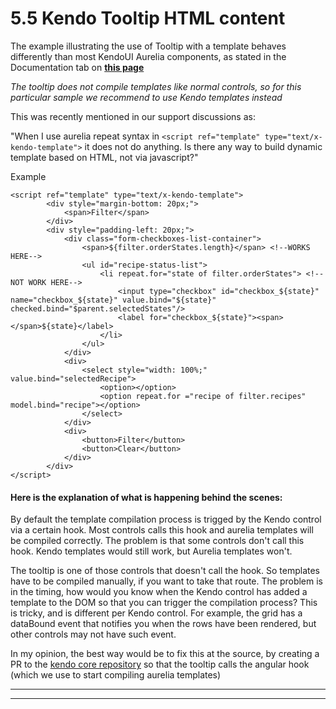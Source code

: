 # 5.5 Kendo Tooltip HTML content

The example illustrating the use of Tooltip with a template behaves differently than most KendoUI Aurelia components, as stated in the Documentation tab on **[this page](http://aurelia-ui-toolkits.github.io/demo-kendo/#/samples/tooltip/content-template)**

_The tooltip does not compile templates like normal controls, so for this particular sample we recommend to use Kendo templates instead_

This was recently mentioned in our support discussions as:

"When I use aurelia repeat syntax in `<script ref="template" type="text/x-kendo-template">` it does not do anything. Is there any way to build dynamic template based on HTML, not via javascript?"

Example
```
<script ref="template" type="text/x-kendo-template">
        <div style="margin-bottom: 20px;">
            <span>Filter</span>
        </div>
        <div style="padding-left: 20px;">
            <div class="form-checkboxes-list-container">
                <span>${filter.orderStates.length}</span> <!--WORKS HERE-->
                <ul id="recipe-status-list">
                    <li repeat.for="state of filter.orderStates"> <!--NOT WORK HERE-->
                        <input type="checkbox" id="checkbox_${state}" name="checkbox_${state}" value.bind="${state}" checked.bind="$parent.selectedStates"/>
                        <label for="checkbox_${state}"><span></span>${state}</label>
                    </li>
                </ul>
            </div>
            <div>
                <select style="width: 100%;" value.bind="selectedRecipe">
                    <option></option>
                    <option repeat.for ="recipe of filter.recipes" model.bind="recipe"></option>
                </select>
            </div>
            <div>
                <button>Filter</button>
                <button>Clear</button>
            </div>
        </div>
</script>
```

#### Here is the explanation of what is happening behind the scenes:


By default the template compilation process is trigged by the Kendo control via a certain hook. Most controls calls this hook and aurelia templates will be compiled correctly. The problem is that some controls don't call this hook. Kendo templates would still work, but Aurelia templates won't.

The tooltip is one of those controls that doesn't call the hook. So templates have to be compiled manually, if you want to take that route. The problem is in the timing, how would you know when the Kendo control has added a template to the DOM so that you can trigger the compilation process? This is tricky, and is different per Kendo control. For example, the grid has a dataBound event that notifies you when the rows have been rendered, but other controls may not have such event.

In my opinion, the best way would be to fix this at the source, by creating a PR to the [kendo core repository](https://github.com/telerik/kendo-ui-core) so that the tooltip calls the angular hook (which we use to start compiling aurelia templates)

***
***
